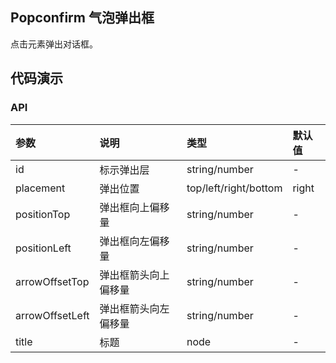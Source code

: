 ## Popconfirm 气泡弹出框

点击元素弹出对话框。

## 代码演示

### API

|参数|说明|类型|默认值|
|:---|:-----|:----|:------|
|id|标示弹出层|string/number|-|
|placement|弹出位置|top/left/right/bottom|right|
|positionTop|弹出框向上偏移量|string/number|-|
|positionLeft|弹出框向左偏移量|string/number|-|
|arrowOffsetTop|弹出框箭头向上偏移量|string/number|-|
|arrowOffsetLeft|弹出框箭头向左偏移量|string/number|-|
|title|标题|node|-|
